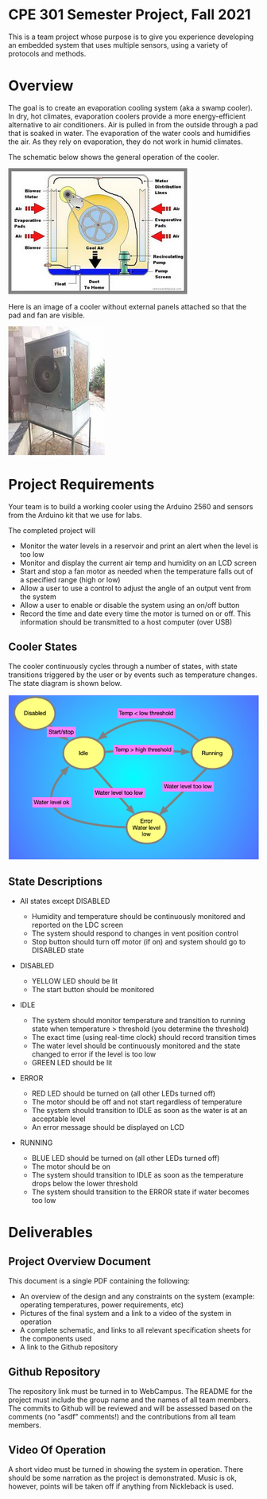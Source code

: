 # CPE 301 Semester Project, Fall 2021

This is a team project whose purpose is to give you experience developing an embedded system that uses multiple sensors, using a variety of protocols and methods.

# Overview

The goal is to create an evaporation cooling system (aka a swamp cooler). In dry, hot climates, evaporation coolers provide a more energy-efficient alternative to air conditioners. Air is pulled in from the outside through a pad that is soaked in water. The evaporation of the water cools and humidifies the air. As they rely on evaporation, they do not work in humid climates.

The schematic below shows the general operation of the cooler.

![swamp_schem](./swamp_schem.jpg)

Here is an image of a cooler without external panels attached so that the pad and fan are visible.

![swamp_cooler](./swamp_cooler.jpeg)

# Project Requirements

Your team is to build a working cooler using the Arduino 2560 and sensors from the Arduino kit that we use for labs.

The completed project will

* Monitor the water levels in a reservoir and print an alert when the level is too low
* Monitor and display the current air temp and humidity on an LCD screen
* Start and stop a fan motor as needed when the temperature falls out of a specified range (high or low)
* Allow a user to use a control to adjust the angle of an output vent from the system
* Allow a user to enable or disable the system using an on/off button
* Record the time and date every time the motor is turned on or off. This information should be transmitted to a host computer (over USB)

## Cooler States

The cooler continuously cycles through a number of states, with state transitions triggered by the user or by events such as temperature changes. The state diagram is shown below.

![states](./state.jpg)

## State Descriptions

* All states except DISABLED
  * Humidity and temperature should be continuously monitored and reported on the LDC screen
  * The system should respond to changes in vent position control
  * Stop button should turn off motor (if on) and system should go to DISABLED state

* DISABLED
  * YELLOW LED should be lit
  * The start button should be monitored

* IDLE
  * The system should monitor temperature and transition to running state when temperature > threshold (you determine the threshold)
  * The exact time (using real-time clock) should record transition times
  * The water level should be continuously monitored and the state changed to error if the level is too low
  * GREEN LED should be lit

* ERROR
  * RED LED should be turned on (all other LEDs turned off)
  * The motor should be off and not start regardless of temperature
  * The system should transition to IDLE as soon as the water is at an acceptable level
  * An error message should be displayed on LCD

* RUNNING
  * BLUE LED should be turned on (all other LEDs turned off)
  * The motor should be on
  * The system should transition to IDLE as soon as the temperature drops below the lower threshold
  * The system should transition to the ERROR state if water becomes too low

# Deliverables
## Project Overview Document

This document is a single PDF containing the following:

* An overview of the design and any constraints on the system (example: operating temperatures, power requirements, etc)
* Pictures of the final system and a link to a video of the system in operation
* A complete schematic, and links to all relevant specification sheets for the components used
* A link to the Github repository

## Github Repository

The repository link must be turned in to WebCampus. The README for the project must include the group name and the names of all team members. The commits to Github will be reviewed and will be assessed based on the comments (no "asdf" comments!) and the contributions from all team members.

## Video Of Operation

A short video must be turned in showing the system in operation. There should be some narration as the project is demonstrated. Music is ok, however, points will be taken off if anything from Nickleback is used.
